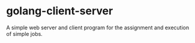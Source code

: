 # golang-client-server
A simple web server and client program for the assignment and execution of simple jobs.
